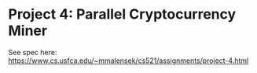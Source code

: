 # Project 4: Parallel Cryptocurrency Miner

See spec here: https://www.cs.usfca.edu/~mmalensek/cs521/assignments/project-4.html


